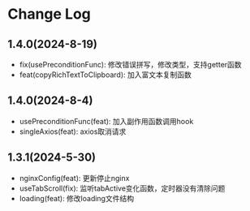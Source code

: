 # Change Log

## 1.4.0(2024-8-19)

- fix(usePreconditionFunc): 修改错误拼写，修改类型，支持getter函数
- feat(copyRichTextToClipboard): 加入富文本复制函数

## 1.4.0(2024-8-4)

- usePreconditionFunc(feat): 加入副作用函数调用hook
- singleAxios(feat): axios取消请求

## 1.3.1(2024-5-30)

- nginxConfig(feat): 更新停止nginx
- useTabScroll(fix): 监听tabActive变化函数，定时器没有清除问题
- loading(feat): 修改loading文件结构

